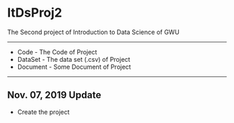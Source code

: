 # ItDsProj2

The Second project of Introduction to Data Science of GWU

---

* Code - The Code of Project
* DataSet - The data set (.csv) of Project
* Document - Some Document of Project

---

## Nov. 07, 2019 Update

* Create the project
